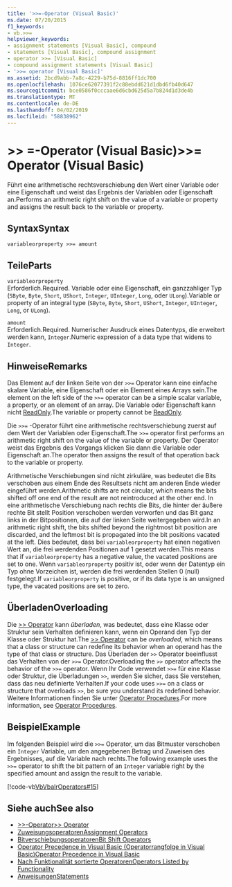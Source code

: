 ```yaml
---
title: '>>=-Operator (Visual Basic)'
ms.date: 07/20/2015
f1_keywords:
- vb.>>=
helpviewer_keywords:
- assignment statements [Visual Basic], compound
- statements [Visual Basic], compound assignment
- operator >>= [Visual Basic]
- compound assignment statements [Visual Basic]
- '>>= operator [Visual Basic]'
ms.assetid: 2bcd9abb-7a8c-4229-b75d-8816ff1dc700
ms.openlocfilehash: 1076ce62077391f2c88ebdd621d1dbd6fb40d647
ms.sourcegitcommit: bce0586f0cccaae6d6cbd625d5a7b824d1d3de4b
ms.translationtype: MT
ms.contentlocale: de-DE
ms.lasthandoff: 04/02/2019
ms.locfileid: "58838962"
---
```

# <a name="-operator-visual-basic"></a><span data-ttu-id="feee8-102">>> =-Operator (Visual Basic)</span><span class="sxs-lookup"><span data-stu-id="feee8-102">>>= Operator (Visual Basic)</span></span>
<span data-ttu-id="feee8-103">Führt eine arithmetische rechtsverschiebung den Wert einer Variable oder eine Eigenschaft und weist das Ergebnis der Variablen oder Eigenschaft an.</span><span class="sxs-lookup"><span data-stu-id="feee8-103">Performs an arithmetic right shift on the value of a variable or property and assigns the result back to the variable or property.</span></span>  
  
## <a name="syntax"></a><span data-ttu-id="feee8-104">Syntax</span><span class="sxs-lookup"><span data-stu-id="feee8-104">Syntax</span></span>  
  
```  
variableorproperty >>= amount  
```  
  
## <a name="parts"></a><span data-ttu-id="feee8-105">Teile</span><span class="sxs-lookup"><span data-stu-id="feee8-105">Parts</span></span>  
 `variableorproperty`  
 <span data-ttu-id="feee8-106">Erforderlich.</span><span class="sxs-lookup"><span data-stu-id="feee8-106">Required.</span></span> <span data-ttu-id="feee8-107">Variable oder eine Eigenschaft, ein ganzzahliger Typ (`SByte`, `Byte`, `Short`, `UShort`, `Integer`, `UInteger`, `Long`, oder `ULong`).</span><span class="sxs-lookup"><span data-stu-id="feee8-107">Variable or property of an integral type (`SByte`, `Byte`, `Short`, `UShort`, `Integer`, `UInteger`, `Long`, or `ULong`).</span></span>  
  
 `amount`  
 <span data-ttu-id="feee8-108">Erforderlich.</span><span class="sxs-lookup"><span data-stu-id="feee8-108">Required.</span></span> <span data-ttu-id="feee8-109">Numerischer Ausdruck eines Datentyps, die erweitert werden kann, `Integer`.</span><span class="sxs-lookup"><span data-stu-id="feee8-109">Numeric expression of a data type that widens to `Integer`.</span></span>  
  
## <a name="remarks"></a><span data-ttu-id="feee8-110">Hinweise</span><span class="sxs-lookup"><span data-stu-id="feee8-110">Remarks</span></span>  
 <span data-ttu-id="feee8-111">Das Element auf der linken Seite von der `>>=` Operator kann eine einfache skalare Variable, eine Eigenschaft oder ein Element eines Arrays sein.</span><span class="sxs-lookup"><span data-stu-id="feee8-111">The element on the left side of the `>>=` operator can be a simple scalar variable, a property, or an element of an array.</span></span> <span data-ttu-id="feee8-112">Die Variable oder Eigenschaft kann nicht [ReadOnly](../../../visual-basic/language-reference/modifiers/readonly.md).</span><span class="sxs-lookup"><span data-stu-id="feee8-112">The variable or property cannot be [ReadOnly](../../../visual-basic/language-reference/modifiers/readonly.md).</span></span>  
  
 <span data-ttu-id="feee8-113">Die `>>=` -Operator führt eine arithmetische rechtsverschiebung zuerst auf dem Wert der Variablen oder Eigenschaft.</span><span class="sxs-lookup"><span data-stu-id="feee8-113">The `>>=` operator first performs an arithmetic right shift on the value of the variable or property.</span></span> <span data-ttu-id="feee8-114">Der Operator weist das Ergebnis des Vorgangs klicken Sie dann die Variable oder Eigenschaft an.</span><span class="sxs-lookup"><span data-stu-id="feee8-114">The operator then assigns the result of that operation back to the variable or property.</span></span>  
  
 <span data-ttu-id="feee8-115">Arithmetische Verschiebungen sind nicht zirkuläre, was bedeutet die Bits verschoben aus einem Ende des Resultsets nicht am anderen Ende wieder eingeführt werden.</span><span class="sxs-lookup"><span data-stu-id="feee8-115">Arithmetic shifts are not circular, which means the bits shifted off one end of the result are not reintroduced at the other end.</span></span> <span data-ttu-id="feee8-116">In eine arithmetische Verschiebung nach rechts die Bits, die hinter der äußere rechte Bit stellt Position verschoben werden verworfen und das Bit ganz links in der Bitpositionen, die auf der linken Seite weitergegeben wird.</span><span class="sxs-lookup"><span data-stu-id="feee8-116">In an arithmetic right shift, the bits shifted beyond the rightmost bit position are discarded, and the leftmost bit is propagated into the bit positions vacated at the left.</span></span> <span data-ttu-id="feee8-117">Dies bedeutet, dass bei `variableorproperty` hat einen negativen Wert an, die frei werdenden Positionen auf 1 gesetzt werden.</span><span class="sxs-lookup"><span data-stu-id="feee8-117">This means that if `variableorproperty` has a negative value, the vacated positions are set to one.</span></span> <span data-ttu-id="feee8-118">Wenn `variableorproperty` positiv ist, oder wenn der Datentyp ein Typ ohne Vorzeichen ist, werden die frei werdenden Stellen 0 (null) festgelegt.</span><span class="sxs-lookup"><span data-stu-id="feee8-118">If `variableorproperty` is positive, or if its data type is an unsigned type, the vacated positions are set to zero.</span></span>  
  
## <a name="overloading"></a><span data-ttu-id="feee8-119">Überladen</span><span class="sxs-lookup"><span data-stu-id="feee8-119">Overloading</span></span>  
 <span data-ttu-id="feee8-120">Die [>> Operator](../../../visual-basic/language-reference/operators/right-shift-operator.md) kann *überladen*, was bedeutet, dass eine Klasse oder Struktur sein Verhalten definieren kann, wenn ein Operand den Typ der Klasse oder Struktur hat.</span><span class="sxs-lookup"><span data-stu-id="feee8-120">The [>> Operator](../../../visual-basic/language-reference/operators/right-shift-operator.md) can be *overloaded*, which means that a class or structure can redefine its behavior when an operand has the type of that class or structure.</span></span> <span data-ttu-id="feee8-121">Das Überladen der `>>` Operator beeinflusst das Verhalten von der `>>=` Operator.</span><span class="sxs-lookup"><span data-stu-id="feee8-121">Overloading the `>>` operator affects the behavior of the `>>=` operator.</span></span> <span data-ttu-id="feee8-122">Wenn Ihr Code verwendet `>>=` für eine Klasse oder Struktur, die Überladungen `>>`, werden Sie sicher, dass Sie verstehen, dass das neu definierte Verhalten.</span><span class="sxs-lookup"><span data-stu-id="feee8-122">If your code uses `>>=` on a class or structure that overloads `>>`, be sure you understand its redefined behavior.</span></span> <span data-ttu-id="feee8-123">Weitere Informationen finden Sie unter [Operator Procedures](../../../visual-basic/programming-guide/language-features/procedures/operator-procedures.md).</span><span class="sxs-lookup"><span data-stu-id="feee8-123">For more information, see [Operator Procedures](../../../visual-basic/programming-guide/language-features/procedures/operator-procedures.md).</span></span>  
  
## <a name="example"></a><span data-ttu-id="feee8-124">Beispiel</span><span class="sxs-lookup"><span data-stu-id="feee8-124">Example</span></span>  
 <span data-ttu-id="feee8-125">Im folgenden Beispiel wird die `>>=` Operator, um das Bitmuster verschoben ein `Integer` Variable, um den angegebenen Betrag und Zuweisen des Ergebnisses, auf die Variable nach rechts.</span><span class="sxs-lookup"><span data-stu-id="feee8-125">The following example uses the `>>=` operator to shift the bit pattern of an `Integer` variable right by the specified amount and assign the result to the variable.</span></span>  
  
 [!code-vb[VbVbalrOperators#15](~/samples/snippets/visualbasic/VS_Snippets_VBCSharp/VbVbalrOperators/VB/Class1.vb#15)]  
  
## <a name="see-also"></a><span data-ttu-id="feee8-126">Siehe auch</span><span class="sxs-lookup"><span data-stu-id="feee8-126">See also</span></span>

- [<span data-ttu-id="feee8-127">>>-Operator</span><span class="sxs-lookup"><span data-stu-id="feee8-127">>> Operator</span></span>](../../../visual-basic/language-reference/operators/right-shift-operator.md)
- [<span data-ttu-id="feee8-128">Zuweisungsoperatoren</span><span class="sxs-lookup"><span data-stu-id="feee8-128">Assignment Operators</span></span>](../../../visual-basic/language-reference/operators/assignment-operators.md)
- [<span data-ttu-id="feee8-129">Bitverschiebungsoperatoren</span><span class="sxs-lookup"><span data-stu-id="feee8-129">Bit Shift Operators</span></span>](../../../visual-basic/language-reference/operators/bit-shift-operators.md)
- [<span data-ttu-id="feee8-130">Operator Precedence in Visual Basic (Operatorrangfolge in Visual Basic)</span><span class="sxs-lookup"><span data-stu-id="feee8-130">Operator Precedence in Visual Basic</span></span>](../../../visual-basic/language-reference/operators/operator-precedence.md)
- [<span data-ttu-id="feee8-131">Nach Funktionalität sortierte Operatoren</span><span class="sxs-lookup"><span data-stu-id="feee8-131">Operators Listed by Functionality</span></span>](../../../visual-basic/language-reference/operators/operators-listed-by-functionality.md)
- [<span data-ttu-id="feee8-132">Anweisungen</span><span class="sxs-lookup"><span data-stu-id="feee8-132">Statements</span></span>](../../../visual-basic/programming-guide/language-features/statements.md)
